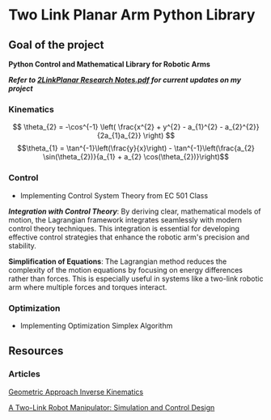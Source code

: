# Two Link Planar Arm Python Library
## Goal of the project

**Python Control and Mathematical Library for Robotic Arms**

***Refer to [2LinkPlanar Research Notes.pdf](https://github.com/manuelmort/TwoLinkPlanar/blob/main/2LinkPlanar%20Research%20Notes.pdf) for current updates on my project***

### Kinematics
$$ \theta_{2} = -\cos^{-1} \left( \frac{x^{2} + y^{2} - a_{1}^{2} - a_{2}^{2}}{2a_{1}a_{2}} \right) $$
$$\theta_{1} = \tan^{-1}\left(\frac{y}{x}\right) - \tan^{-1}\left(\frac{a_{2} \sin(\theta_{2})}{a_{1} + a_{2} \cos(\theta_{2})}\right)$$
### Control
- Implementing Control System Theory from EC 501 Class

***Integration with Control Theory***: By deriving clear, mathematical models of motion, the Lagrangian framework integrates seamlessly with modern control theory techniques. This integration is essential for developing effective control strategies that enhance the robotic arm's precision and stability.

**Simplification of Equations**: The Lagrangian method reduces the complexity of the motion equations by focusing on energy differences rather than forces. This is especially useful in systems like a two-link robotic arm where multiple forces and torques interact.

### Optimization
- Implementing Optimization Simplex Algorithm


## Resources

### Articles
[Geometric Approach Inverse Kinematics](https://medium.com/@manuelmort/inverse-kinematics-of-two-link-planar-arm-geometric-approach-5f3ffdfde16d "Geometric Approach Inverse Kinematics")


[A Two-Link Robot Manipulator: Simulation and Control Design](https://www.vibgyorpublishers.org/content/ijre/ijre-5-028.pdf)